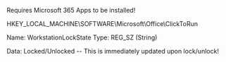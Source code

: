 Requires Microsoft 365 Apps to be installed!

HKEY_LOCAL_MACHINE\SOFTWARE\Microsoft\Office\ClickToRun

Name: WorkstationLockState
Type: REG_SZ (String)

Data: Locked/Unlocked
-- This is immediately updated upon lock/unlock!
